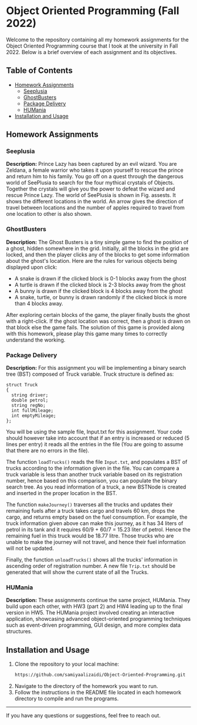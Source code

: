 # Object Oriented Programming (Fall 2022) 

Welcome to the repository containing all my homework assignments for the Object Oriented Programming course that I took at the university in Fall 2022. Below is a brief overview of each assignment and its objectives.

## Table of Contents

- [Homework Assignments](#homework-assignments)
  - [Seeplusia](#seeplusia)
  - [GhostBusters](#ghostbusters)
  - [Package Delivery](#package-delivery)
  - [HUMania](#humania)
- [Installation and Usage](#installation-and-usage)

## Homework Assignments

### Seeplusia

**Description:** Prince Lazy has been captured by an evil wizard. You are Zeldana, a female warrior who takes it upon yourself to rescue the prince and return him to his family. You go off on a quest through the dangerous world of SeePlusia to search for the four mythical crystals of Objects. Together the crystals will give you the power to defeat the wizard and rescue Prince Lazy. The world of SeePlusia is shown in Fig. assests. It shows the different locations in the world. An arrow gives the direction of travel between locations and the number of apples required to travel from one location to other is also shown.

### GhostBusters

**Description:** The Ghost Busters is a tiny simple game to find the position of a ghost, hidden somewhere in the grid. Initially, all the blocks in the grid are locked, and then the player clicks any of the blocks to get some information about the ghost's location. Here are the rules for various objects being displayed upon click:
- A snake is drawn if the clicked block is 0-1 blocks away from the ghost
- A turtle is drawn if the clicked block is 2-3 blocks away from the ghost
- A bunny is drawn if the clicked block is 4 blocks away from the ghost
- A snake, turtle, or bunny is drawn randomly if the clicked block is more than 4 blocks away.

After exploring certain blocks of the game, the player finally busts the ghost with a right-click. If the ghost location was correct, then a ghost is drawn on that block else the game fails. The solution of this game is provided along with this homework, please play this game many times to correctly understand the working.

### Package Delivery

**Description:** For this assignment you will be implementing a binary search tree (BST) composed of Truck variable. Truck structure is defined as:
```
struct Truck
{
  string driver;
  double petrol;
  string regNo;
  int fullMileage;
  int emptyMileage;
};

```
You will be using the sample file, Input.txt for this assignment. Your code should however take into account that if an entry is increased or reduced (5 lines per entry) it reads all the entries in the file (You are going to assume that there are no errors in the file). 

The function ``loadTrucks()`` reads the file ``Input.txt``, and populates a BST of trucks according to the information given in the file. You can compare a truck variable is less than another truck variable based on its registration number, hence based on this comparison, you can populate the binary search tree. As you read information of a truck, a new BSTNode is created and inserted in the proper location in the BST. 

The function ``makeJourney()`` traverses all the trucks and updates their remaining fuels after a truck takes cargo and travels 60 km, drops the cargo, and returns empty based on the fuel consumption. For example, the truck information given above can make this journey, as it has 34 liters of petrol in its tank and it requires 60/9 + 60/7 = 15.23 liter of petrol. Hence the remaining fuel in this truck would be 18.77 litre. Those trucks who are unable to make the journey will not travel, and hence their fuel information will not be updated.
 
Finally, the function ``unloadTrucks()`` shows all the trucks' information in ascending order of registration number. A new file ``Trip.txt`` should be generated that will show the current state of all the Trucks. 

### HUMania

**Description:** These assignments continue the same project, HUMania. They build upon each other, with HW3 (part 2) and HW4 leading up to the final version in HW5. The HUMania project involved creating an interactive application, showcasing advanced object-oriented programming techniques such as event-driven programming, GUI design, and more complex data structures.

## Installation and Usage

1. Clone the repository to your local machine:
   ```bash
   https://github.com/samiyaalizaidi/Object-Oriented-Programming.git
   ```
2. Navigate to the directory of the homework you want to run.
3. Follow the instructions in the README file located in each homework directory to compile and run the programs.

---

If you have any questions or suggestions, feel free to reach out.
